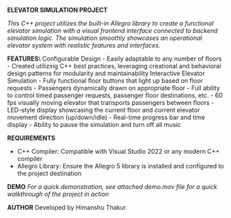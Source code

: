 **ELEVATOR SIMULATION PROJECT**

_This C++ project utilizes the built-in Allegro library to create a functional elevator simulation with a visual frontend interface connected to backend simulation logic. The simulation smoothly showcases an operational elevator system with realistic features and interfaces._

**FEATURES**\\
  Configurable Design
    - Easily adaptable to any number of floors
    - Created utilizing C++ best practices, leveraging creational and behavioral design patterns for modularity and maintainability
  Interactive Elevator Simulation
    - Fully functional floor buttons that light up based on floor requests
    - Passengers dynamically drawn on appropriate floor
    - Full ability to control timed passenger requests, passenger floor destinations, etc.
    - 60 fps visually moving elevator that transports passengers between floors
    - LED-style display showcasing the current floor and current elevator movement direction (up/down/idle)
    - Real-time progress bar and time display
    - Ability to pause the simulation and turn off all music

**REQUIREMENTS**
 - C++ Compiler: Compatible with Visual Studio 2022 or any modern C++ compiler
 - Allegro Library: Ensure the Allegro 5 library is installed and configured to the project destination

**DEMO**
_For a quick demonstration, see attached demo.mov file for a quick walkthrough of the project in action_

**AUTHOR**
Developed by Himanshu Thakur.
